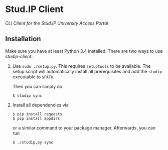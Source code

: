 Stud.IP Client
==============

_CLI Client for the Stud.IP University Access Portal_

Installation
------------

Make sure you have at least Python 3.4 installed. There are two ways to use _studip-client_:

1. Use `sudo ./setup.py`. This requires `setuptools` to be available. The setup script will
    automatically install all prerequisites and add the `studip` executable to `$PATH`.

    Then you can simply do

    ```
    $ studip sync
    ```

2. Install all dependencies via

    ```
    $ pip install requests
    $ pip install appdirs
    ```

    or a similar command to your package manager. Afterwards, you can run

    ```
    $ ./studip.py sync
    ```


